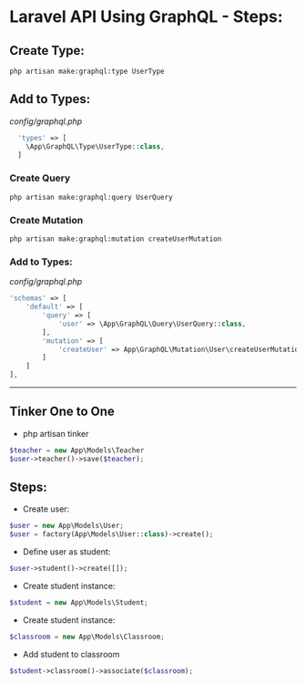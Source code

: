 # Laravel API Using GraphQL - Steps:

## Create Type:
```shell
php artisan make:graphql:type UserType
```

## Add to Types:

*config/graphql.php*
```php
  'types' => [
    \App\GraphQL\Type\UserType::class,
  ]
```

### Create Query
```shell
php artisan make:graphql:query UserQuery
```

### Create Mutation
```shell
php artisan make:graphql:mutation createUserMutation
```

### Add to Types:

*config/graphql.php*
```php
'schemas' => [
    'default' => [
        'query' => [
            'user' => \App\GraphQL\Query\UserQuery::class,
        ],
        'mutation' => [
            'createUser' => App\GraphQL\Mutation\User\createUserMutation::class
        ]
    ]
],
```
<hr>

## Tinker One to One

- php artisan tinker
```php
$teacher = new App\Models\Teacher
$user->teacher()->save($teacher);
```

## Steps:

- Create user:
```php
$user = new App\Models\User;
$user = factory(App\Models\User::class)->create();
```

- Define user as student:
```php
$user->student()->create([]);
```

- Create student instance:
```php
$student = new App\Models\Student;
```

- Create student instance:
```php
$classroom = new App\Models\Classroom;
```

- Add student to classroom
```php
$student->classroom()->associate($classroom);
```
